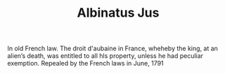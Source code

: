 ---
title: Albinatus Jus
letter: A
permalink: "/definitions/albinatus-jus.html"
body: In old French law. The droit d'aubaine in France, wheheby the king, at an alien’s
  death, was entitled to all hls property, unless he had peculiar exemption. Repealed
  by the French laws in June, 1791
published_at: '2018-07-07'
layout: post
---